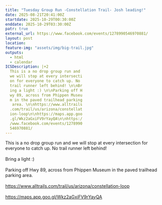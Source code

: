 ```yaml
---
title: "Tuesday Group Run -Constellation Trail- Josh leading!"
date: 2025-08-21T20:41:00Z
startdate: 2025-10-29T00:30:00Z
enddate: 2025-10-29T03:30:00Z
patr: true
external_url: https://www.facebook.com/events/1278990546970881/
layout: post
location: 
feature-img: "assets/img/big-trail.jpg"
outputs:
  - html
  - calendar
ICSDescription: |+2
  This is a no drop group run and   we will stop at every intersecti  on for everyone to catch up. No   trail runner left behind! \n\nBr  ing a light :) \n\nParking off H  wy 89, across from Phippen Museu  m in the paved trailhead parking   area. \n\nhttps://www.alltrails  .com/trail/us/arizona/constellat  ion-loop\n\nhttps://maps.app.goo  .gl/Wkz2aGxiFV9rYayQA\n\nhttps:/  /www.facebook.com/events/1278990  546970881/
---
```


This is a no drop group run and we will stop at every intersection for everyone to catch up. No trail runner left behind! <br>
  <br>
  Bring a light &#58;) <br>
  <br>
  Parking off Hwy 89, across from Phippen Museum in the paved trailhead parking area. <br>
  <br>
  [https://www.alltrails.com/trail/us/arizona/constellation-loop<br>
](https://www.alltrails.com/trail/us/arizona/constellation-loop<br>
)  <br>
  [https://maps.app.goo.gl/Wkz2aGxiFV9rYayQA<br>
](https://maps.app.goo.gl/Wkz2aGxiFV9rYayQA<br>
)  <br>
  
